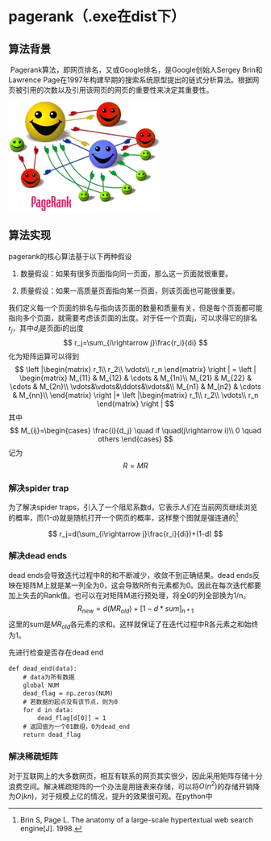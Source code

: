 # pagerank（.exe在dist下）

## 算法背景

​         Pagerank算法，即网页排名，又或Google排名，是Google创始人Sergey Brin和Lawrence Page在1997年构建早期的搜索系统原型提出的链式分析算法。根据网页被引用的次数以及引用该网页的网页的重要性来决定其重要性。

![](images/PageRank.png)

## 算法实现

pagerank的核心算法基于以下两种假设

1. 数量假设：如果有很多页面指向同一页面，那么这一页面就很重要。

2. 质量假设：如果一高质量页面指向某一页面，则该页面也可能很重要。

   

我们定义每一个页面的排名与指向该页面的数量和质量有关，但是每个页面都可能指向多个页面，就需要考虑该页面的出度。对于任一个页面j，可以求得它的排名$r_j$，其中$d_i$是页面i的出度
$$
r_j=\sum_{i\rightarrow j}\frac{r_i}{di}
$$
化为矩阵运算可以得到
$$
\left |\begin{matrix}
r_1\\
r_2\\
\vdots\\
r_n
\end{matrix}
\right |  =
\left |
\begin{matrix}
M_{11} & M_{12} & \cdots & M_{1n}\\
M_{21} & M_{22} & \cdots & M_{2n}\\
\vdots&\vdots&\ddots&\vdots&\\
M_{n1} & M_{n2} & \cdots & M_{nn}\\
\end{matrix}
\right |*
\left |\begin{matrix}
r_1\\
r_2\\
\vdots\\
r_n
\end{matrix}
\right |
$$
其中
$$
M_{ij}=\begin{cases}
       \frac{i}{d_j}  \quad if \quad(j\rightarrow i)\\ 
       0    \quad others
\end{cases}
$$
记为
$$
R=MR
$$
### 解决spider trap

为了解决spider traps，引入了一个阻尼系数d，它表示人们在当前网页继续浏览的概率，而(1-d)就是随机打开一个网页的概率，这样整个图就是强连通的[^1]

[^1]: Brin S, Page L. The anatomy of a large-scale hypertextual web search engine[J]. 1998.




$$
r_j=d(\sum_{i\rightarrow j}\frac{r_i}{di})+(1-d)
$$
### 解决dead ends

dead ends会导致迭代过程中R的和不断减少，收敛不到正确结果。dead ends反映在矩阵M上就是某一列全为0，这会导致R所有元素都为0。因此在每次迭代都要加上失去的Rank值。也可以在对矩阵M进行预处理，将全0的列全部换为1/n。
$$
R_{new}=d(MR_{old})+[1-d*sum]_{n*1}
$$
这里的sum是$MR_{old}$各元素的求和。这样就保证了在迭代过程中R各元素之和始终为1。

先进行检查是否存在dead end

```
def dead_end(data):
    # data为所有数据
    global NUM
    dead_flag = np.zeros(NUM)
    # 若数据的起点没有该节点，则为0
    for d in data:
        dead_flag[d[0]] = 1
    # 返回值为一个01数组，0为dead_end
    return dead_flag
```



### 解决稀疏矩阵

对于互联网上的大多数网页，相互有联系的网页其实很少，因此采用矩阵存储十分浪费空间。解决稀疏矩阵的一个办法是用链表来存储，可以将$O(n^2)$的存储开销降为$O(kn)$，对于规模上亿的情况，提升的效果很可观。在python中

